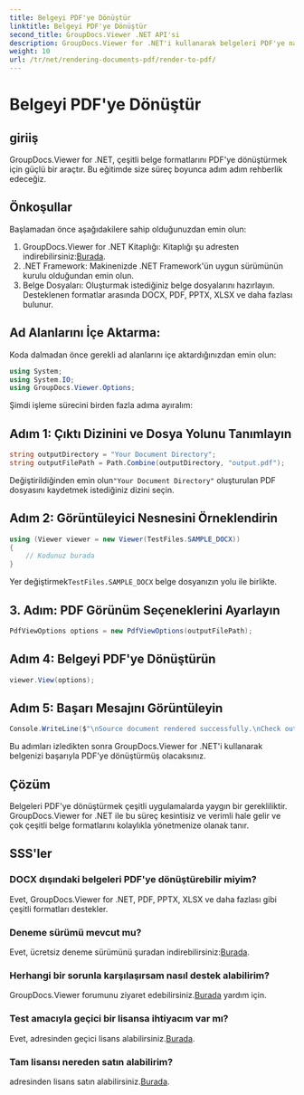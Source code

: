 ```yaml
---
title: Belgeyi PDF'ye Dönüştür
linktitle: Belgeyi PDF'ye Dönüştür
second_title: GroupDocs.Viewer .NET API'si
description: GroupDocs.Viewer for .NET'i kullanarak belgeleri PDF'ye nasıl dönüştüreceğinizi öğrenin. Önkoşulları ve SSS'leri içeren adım adım kılavuz.
weight: 10
url: /tr/net/rendering-documents-pdf/render-to-pdf/
---
```


# Belgeyi PDF'ye Dönüştür

## giriiş
GroupDocs.Viewer for .NET, çeşitli belge formatlarını PDF'ye dönüştürmek için güçlü bir araçtır. Bu eğitimde size süreç boyunca adım adım rehberlik edeceğiz.
## Önkoşullar

Başlamadan önce aşağıdakilere sahip olduğunuzdan emin olun:
1.  GroupDocs.Viewer for .NET Kitaplığı: Kitaplığı şu adresten indirebilirsiniz:[Burada](https://releases.groupdocs.com/viewer/net/).
2. .NET Framework: Makinenizde .NET Framework'ün uygun sürümünün kurulu olduğundan emin olun.
3. Belge Dosyaları: Oluşturmak istediğiniz belge dosyalarını hazırlayın. Desteklenen formatlar arasında DOCX, PDF, PPTX, XLSX ve daha fazlası bulunur.

## Ad Alanlarını İçe Aktarma:
Koda dalmadan önce gerekli ad alanlarını içe aktardığınızdan emin olun:
```csharp
using System;
using System.IO;
using GroupDocs.Viewer.Options;
```

Şimdi işleme sürecini birden fazla adıma ayıralım:
## Adım 1: Çıktı Dizinini ve Dosya Yolunu Tanımlayın
```csharp
string outputDirectory = "Your Document Directory";
string outputFilePath = Path.Combine(outputDirectory, "output.pdf");
```
 Değiştirildiğinden emin olun`"Your Document Directory"` oluşturulan PDF dosyasını kaydetmek istediğiniz dizini seçin.
## Adım 2: Görüntüleyici Nesnesini Örneklendirin
```csharp
using (Viewer viewer = new Viewer(TestFiles.SAMPLE_DOCX))
{
    // Kodunuz burada
}
```
 Yer değiştirmek`TestFiles.SAMPLE_DOCX` belge dosyanızın yolu ile birlikte.
## 3. Adım: PDF Görünüm Seçeneklerini Ayarlayın
```csharp
PdfViewOptions options = new PdfViewOptions(outputFilePath);
```
## Adım 4: Belgeyi PDF'ye Dönüştürün
```csharp
viewer.View(options);
```
## Adım 5: Başarı Mesajını Görüntüleyin
```csharp
Console.WriteLine($"\nSource document rendered successfully.\nCheck output in {outputDirectory}.");
```
Bu adımları izledikten sonra GroupDocs.Viewer for .NET'i kullanarak belgenizi başarıyla PDF'ye dönüştürmüş olacaksınız.

## Çözüm
Belgeleri PDF'ye dönüştürmek çeşitli uygulamalarda yaygın bir gerekliliktir. GroupDocs.Viewer for .NET ile bu süreç kesintisiz ve verimli hale gelir ve çok çeşitli belge formatlarını kolaylıkla yönetmenize olanak tanır.
## SSS'ler
### DOCX dışındaki belgeleri PDF'ye dönüştürebilir miyim?
Evet, GroupDocs.Viewer for .NET, PDF, PPTX, XLSX ve daha fazlası gibi çeşitli formatları destekler.
### Deneme sürümü mevcut mu?
 Evet, ücretsiz deneme sürümünü şuradan indirebilirsiniz:[Burada](https://releases.groupdocs.com/).
### Herhangi bir sorunla karşılaşırsam nasıl destek alabilirim?
 GroupDocs.Viewer forumunu ziyaret edebilirsiniz.[Burada](https://forum.groupdocs.com/c/viewer/9) yardım için.
### Test amacıyla geçici bir lisansa ihtiyacım var mı?
 Evet, adresinden geçici lisans alabilirsiniz.[Burada](https://purchase.groupdocs.com/temporary-license/).
### Tam lisansı nereden satın alabilirim?
 adresinden lisans satın alabilirsiniz.[Burada](https://purchase.groupdocs.com/buy).